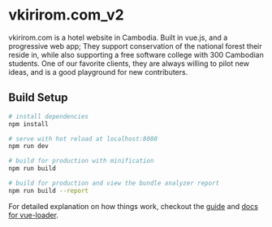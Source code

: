 # vkirirom.com_v2
vkirirom.com is a hotel website in Cambodia. Built in vue.js, and a progressive web app; They support conservation of the national forest their reside in, while also supporting a free software college with 300 Cambodian students. One of our favorite clients, they are always willing to pilot new ideas, and is a good playground for new contributers.

## Build Setup

``` bash
# install dependencies
npm install

# serve with hot reload at localhost:8080
npm run dev

# build for production with minification
npm run build

# build for production and view the bundle analyzer report
npm run build --report
```

For detailed explanation on how things work, checkout the [guide](http://vuejs-templates.github.io/webpack/) and [docs for vue-loader](http://vuejs.github.io/vue-loader).
